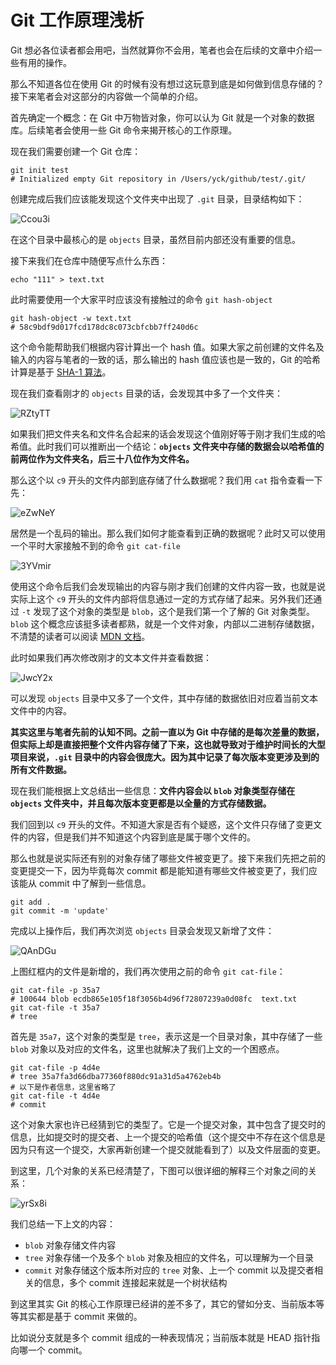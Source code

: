 # Git 工作原理浅析

Git 想必各位读者都会用吧，当然就算你不会用，笔者也会在后续的文章中介绍一些有用的操作。

那么不知道各位在使用 Git 的时候有没有想过这玩意到底是如何做到信息存储的？接下来笔者会对这部分的内容做一个简单的介绍。

首先确定一个概念：在 Git 中万物皆对象，你可以认为 Git 就是一个对象的数据库。后续笔者会使用一些 Git 命令来揭开核心的工作原理。

现在我们需要创建一个 Git 仓库：

```shell
git init test
# Initialized empty Git repository in /Users/yck/github/test/.git/
```

创建完成后我们应该能发现这个文件夹中出现了 `.git` 目录，目录结构如下：

![Ccou3i](https://yck-1254263422.cos.ap-shanghai.myqcloud.com/uPic/Ccou3i.png)

在这个目录中最核心的是 `objects` 目录，虽然目前内部还没有重要的信息。

接下来我们在仓库中随便写点什么东西：

```shell
echo "111" > text.txt
```

此时需要使用一个大家平时应该没有接触过的命令 `git hash-object`

```shell
git hash-object -w text.txt
# 58c9bdf9d017fcd178dc8c073cbfcbb7ff240d6c
```

这个命令能帮助我们根据内容计算出一个 hash 值。如果大家之前创建的文件名及输入的内容与笔者的一致的话，那么输出的 hash 值应该也是一致的，Git 的哈希计算是基于 [SHA-1 算法](https://www.wikiwand.com/zh-sg/SHA-1)。

现在我们查看刚才的 `objects` 目录的话，会发现其中多了一个文件夹：

![RZtyTT](https://yck-1254263422.cos.ap-shanghai.myqcloud.com/uPic/RZtyTT.png)

如果我们把文件夹名和文件名合起来的话会发现这个值刚好等于刚才我们生成的哈希值。此时我们可以推断出一个结论：**`objects` 文件夹中存储的数据会以哈希值的前两位作为文件夹名，后三十八位作为文件名。**

那么这个以 `c9` 开头的文件内部到底存储了什么数据呢？我们用 `cat` 指令查看一下先：

![eZwNeY](https://yck-1254263422.cos.ap-shanghai.myqcloud.com/uPic/eZwNeY.png)

居然是一个乱码的输出。那么我们如何才能查看到正确的数据呢？此时又可以使用一个平时大家接触不到的命令 `git cat-file`

![3YVmir](https://yck-1254263422.cos.ap-shanghai.myqcloud.com/uPic/3YVmir.jpg)

使用这个命令后我们会发现输出的内容与刚才我们创建的文件内容一致，也就是说实际上这个 `c9` 开头的文件内部将信息通过一定的方式存储了起来。另外我们还通过 `-t` 发现了这个对象的类型是 `blob`，这个是我们第一个了解的 Git 对象类型。`blob` 这个概念应该挺多读者都熟，就是一个文件对象，内部以二进制存储数据，不清楚的读者可以阅读 [MDN 文档](https://developer.mozilla.org/zh-CN/docs/Web/API/Blob)。

此时如果我们再次修改刚才的文本文件并查看数据：

![JwcY2x](https://yck-1254263422.cos.ap-shanghai.myqcloud.com/uPic/JwcY2x.png)

可以发现 `objects` 目录中又多了一个文件，其中存储的数据依旧对应着当前文本文件中的内容。

**其实这里与笔者先前的认知不同。之前一直以为 Git 中存储的是每次差量的数据，但实际上却是直接把整个文件内容存储了下来，这也就导致对于维护时间长的大型项目来说，`.git` 目录中的内容会很庞大。因为其中记录了每次版本变更涉及到的所有文件数据。**

现在我们能根据上文总结出一些信息：**文件内容会以 `blob` 对象类型存储在 `objects` 文件夹中，并且每次版本变更都是以全量的方式存储数据。**

我们回到以 `c9` 开头的文件。不知道大家是否有个疑惑，这个文件只存储了变更文件的内容，但是我们并不知道这个内容到底是属于哪个文件的。

那么也就是说实际还有别的对象存储了哪些文件被变更了。接下来我们先把之前的变更提交一下，因为毕竟每次 commit 都是能知道有哪些文件被变更了，我们应该能从 commit 中了解到一些信息。

```shell
git add .
git commit -m 'update'
```

完成以上操作后，我们再次浏览 `objects` 目录会发现又新增了文件：

![QAnDGu](https://yck-1254263422.file.myqcloud.com/uPic/QAnDGu.png)

上图红框内的文件是新增的，我们再次使用之前的命令 `git cat-file`：

```shell
git cat-file -p 35a7
# 100644 blob ecdb865e105f18f3056b4d96f72807239a0d08fc	text.txt
git cat-file -t 35a7
# tree
```

首先是 `35a7`，这个对象的类型是 `tree`，表示这是一个目录对象，其中存储了一些 `blob` 对象以及对应的文件名，这里也就解决了我们上文的一个困惑点。

```shell
git cat-file -p 4d4e
# tree 35a7fa3d66dba77360f880dc91a31d5a4762eb4b
# 以下是作者信息，这里省略了
git cat-file -t 4d4e
# commit
```

这个对象大家也许已经猜到它的类型了。它是一个提交对象，其中包含了提交时的信息，比如提交时的提交者、上一个提交的哈希值（这个提交中不存在这个信息是因为只有这一个提交，大家再新创建一个提交就能看到了）以及文件层面的变更。

到这里，几个对象的关系已经清楚了，下图可以很详细的解释三个对象之间的关系：

![yrSx8i](https://yck-1254263422.file.myqcloud.com/uPic/yrSx8i.jpg)

我们总结一下上文的内容：

- `blob` 对象存储文件内容
- `tree` 对象存储一个及多个 `blob` 对象及相应的文件名，可以理解为一个目录
- `commit` 对象存储这个版本所对应的 `tree` 对象、上一个 commit 以及提交者相关的信息，多个 commit 连接起来就是一个树状结构

到这里其实 Git 的核心工作原理已经讲的差不多了，其它的譬如分支、当前版本等等其实都是基于 commit 来做的。

比如说分支就是多个 commit 组成的一种表现情况；当前版本就是 HEAD 指针指向哪一个 commit。
